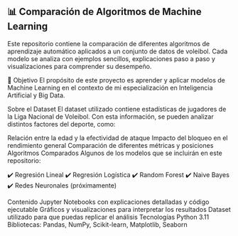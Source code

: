 ## 📊 Comparación de Algoritmos de Machine Learning
Este repositorio contiene la comparación de diferentes algoritmos de aprendizaje automático aplicados a un conjunto de datos de voleibol. Cada modelo se analiza con ejemplos sencillos, explicaciones paso a paso y visualizaciones para comprender su desempeño.

📌 Objetivo
El propósito de este proyecto es aprender y aplicar modelos de Machine Learning en el contexto de mi especialización en Inteligencia Artificial y Big Data.

Sobre el Dataset
El dataset utilizado contiene estadísticas de jugadores de la Liga Nacional de Voleibol. Con esta información, se pueden analizar distintos factores del deporte, como:

 Relación entre la edad y la efectividad de ataque
 Impacto del bloqueo en el rendimiento general
 Comparación de diferentes métricas y posiciones
 Algoritmos Comparados
Algunos de los modelos que se incluirán en este repositorio:

✔️ Regresión Lineal
✔️ Regresión Logística
✔️ Random Forest
✔️ Naive Bayes
✔️ Redes Neuronales (próximamente)

 Contenido
 Jupyter Notebooks con explicaciones detalladas y código ejecutable
 Gráficos y visualizaciones para interpretar los resultados
 Dataset utilizado para que puedas replicar el análisis
 Tecnologías
Python 3.11
Bibliotecas: Pandas, NumPy, Scikit-learn, Matplotlib, Seaborn

